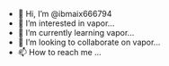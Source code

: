 - 👋 Hi, I’m @ibmaix666794
- 👀 I’m interested in vapor...
- 🌱 I’m currently learning vapor...
- 💞️ I’m looking to collaborate on vapor...
- 📫 How to reach me ...

<!---
ibmaix666794/ibmaix666794 is a ✨ special ✨ repository because its `README.md` (this file) appears on your GitHub profile.
You can click the Preview link to take a look at your changes.
--->
